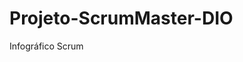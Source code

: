 # Projeto-ScrumMaster-DIO

Infográfico Scrum


<div align="center">
<img src="https://user-images.githubusercontent.com/12172165/209485481-c44e453c-bf01-4fda-8664-3cd6aff32467.jpg" width="0px" />
</div>

